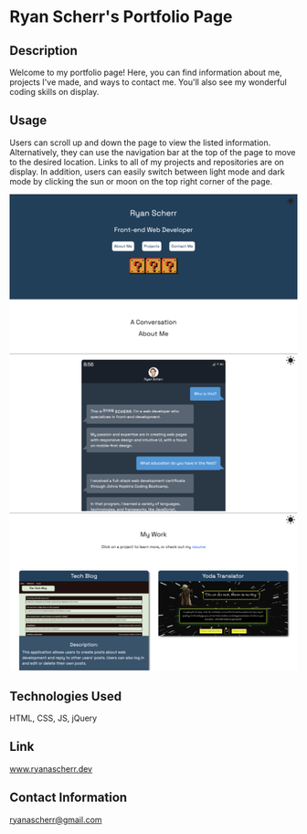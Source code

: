 # Ryan Scherr's Portfolio Page

## Description

Welcome to my portfolio page! Here, you can find information about me, projects I've made, and ways to contact me. You'll also see my wonderful coding skills on display.

## Usage

Users can scroll up and down the page to view the listed information. Alternatively, they can use the navigation bar at the top of the page to move to the desired location. Links to all of my projects and repositories are on display. In addition, users can easily switch between light mode and dark mode by clicking the sun or moon on the top right corner of the page.

![Ryan Scherr's Portfolio Page](img/portfolio-1.png)
![Ryan Scherr's Portfolio Page](img/portfolio-2.png)
![Ryan Scherr's Portfolio Page](img/portfolio-3.png)

## Technologies Used

HTML, CSS, JS, jQuery

## Link

www.ryanascherr.dev

## Contact Information

ryanascherr@gmail.com
